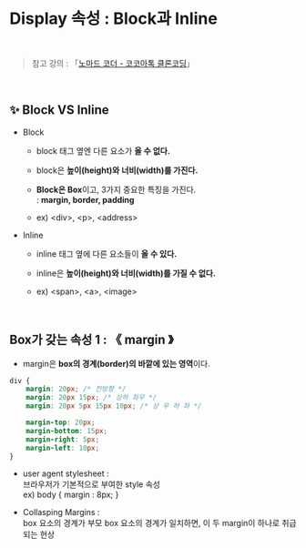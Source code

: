 # Display 속성 : Block과 Inline

<br/>

>  참고 강의 : 「<a href="https://nomadcoders.co/kokoa-clone" target="_blank">노마드 코더 - 코코아톡 클론코딩</a>」

<br/>

## ✨ Block VS Inline

* Block

  * block 태그 옆엔 다른 요소가 <strong>올 수 없다.</strong>  

  * block은 <strong>높이(height)와 너비(width)를 가진다.</strong>  

  * <strong>Block은 Box</strong>이고, 3가지 중요한 특징을 가진다.  
  :   <strong>margin, border, padding</strong>  

  *  ex) \<div>, \<p>, \<address>
  
* Inline

  * inline 태그 옆에 다른 요소들이 <strong>올 수 있다.</strong>   

  * inline은 <strong>높이(height)와 너비(width)를 가질 수 없다.</strong>  

  * ex) \<span>, \<a>, \<image>

<br/>

## Box가 갖는 속성 1 : 《 margin 》

* margin은 <strong>box의 경계(border)의 바깥에 있는 영역</strong>이다.

```css
div {
    margin: 20px; /* 전방향 */
    margin: 20px 15px; /* 상하 좌우 */
    margin: 20px 5px 15px 10px; /* 상 우 하 좌 */

    margin-top: 20px;
    margin-bottom: 15px;
    margin-right: 5px;
    margin-left: 10px;
}
```

* user agent stylesheet :  
브라우저가 기본적으로 부여한 style 속성  
  ex) body { margin : 8px; }

* Collasping Margins :  
box 요소의 경계가 부모 box 요소의 경계가 일치하면, 이 두 margin이 하나로 취급되는 현상